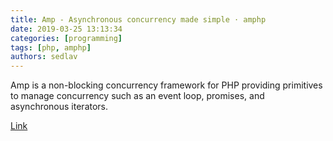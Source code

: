 ```yaml
---
title: Amp - Asynchronous concurrency made simple ⋅ amphp
date: 2019-03-25 13:13:34
categories: [programming]
tags: [php, amphp]
authors: sedlav
---
```

        
Amp is a non-blocking concurrency framework for PHP providing primitives to manage concurrency such as an event loop, promises, and asynchronous iterators.

[Link](https://amphp.org/)
